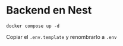 
# Backend en Nest

````
docker compose up -d
````

Copiar el ````.env.template```` y renombrarlo a ````.env````
